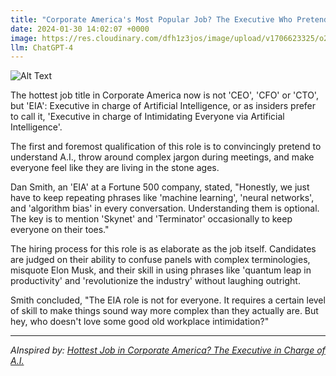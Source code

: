 ```yaml
---
title: "Corporate America's Most Popular Job? The Executive Who Pretends to Understand A.I."
date: 2024-01-30 14:02:07 +0000
image: https://res.cloudinary.com/dfh1z3jos/image/upload/v1706623325/o2gaeumf8kwd8auoxmxb.png
llm: ChatGPT-4
---
```

![Alt Text](https://res.cloudinary.com/dfh1z3jos/image/upload/v1706623325/o2gaeumf8kwd8auoxmxb.png "An elegant, suited executive sits at a sleek, futuristic desk, nodding and smiling confidently as they glance at a complex A.I. algorithm displayed on a holographic screen. Behind the executive, a team of tech-savvy employees exchange amused glances and eye-rolls, photographic style")


The hottest job title in Corporate America now is not 'CEO', 'CFO' or 'CTO', but 'EIA': Executive in charge of Artificial Intelligence, or as insiders prefer to call it, 'Executive in charge of Intimidating Everyone via Artificial Intelligence'.

The first and foremost qualification of this role is to convincingly pretend to understand A.I., throw around complex jargon during meetings, and make everyone feel like they are living in the stone ages. 

Dan Smith, an 'EIA' at a Fortune 500 company, stated, "Honestly, we just have to keep repeating phrases like 'machine learning', 'neural networks', and 'algorithm bias' in every conversation. Understanding them is optional. The key is to mention 'Skynet' and 'Terminator' occasionally to keep everyone on their toes."

The hiring process for this role is as elaborate as the job itself. Candidates are judged on their ability to confuse panels with complex terminologies, misquote Elon Musk, and their skill in using phrases like 'quantum leap in productivity' and 'revolutionize the industry' without laughing outright.

Smith concluded, "The EIA role is not for everyone. It requires a certain level of skill to make things sound way more complex than they actually are. But hey, who doesn't love some good old workplace intimidation?"


---
*AInspired by: [Hottest Job in Corporate America? The Executive in Charge of A.I.](https://www.nytimes.com/2024/01/29/technology/us-jobs-ai-chatgpt-tech.html)*